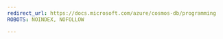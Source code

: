 ```yaml
---
redirect_url: https://docs.microsoft.com/azure/cosmos-db/programming
ROBOTS: NOINDEX, NOFOLLOW

---
```

